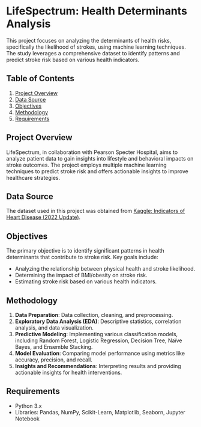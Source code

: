 # LifeSpectrum: Health Determinants Analysis

This project focuses on analyzing the determinants of health risks, specifically the likelihood of strokes, using machine learning techniques. The study leverages a comprehensive dataset to identify patterns and predict stroke risk based on various health indicators.

## Table of Contents

1. [Project Overview](#project-overview)
2. [Data Source](#data-source)
3. [Objectives](#objectives)
4. [Methodology](#methodology)
5. [Requirements](#requirements)

## Project Overview

LifeSpectrum, in collaboration with Pearson Specter Hospital, aims to analyze patient data to gain insights into lifestyle and behavioral impacts on stroke outcomes. The project employs multiple machine learning techniques to predict stroke risk and offers actionable insights to improve healthcare strategies.

## Data Source

The dataset used in this project was obtained from [Kaggle: Indicators of Heart Disease (2022 Update)](https://www.kaggle.com/datasets/kamilpytlak/personal-key-indicators-of-heart-disease).

## Objectives

The primary objective is to identify significant patterns in health determinants that contribute to stroke risk. Key goals include:

- Analyzing the relationship between physical health and stroke likelihood.
- Determining the impact of BMI/obesity on stroke risk.
- Estimating stroke risk based on various health indicators.

## Methodology

1. **Data Preparation**: Data collection, cleaning, and preprocessing.
2. **Exploratory Data Analysis (EDA)**: Descriptive statistics, correlation analysis, and data visualization.
3. **Predictive Modeling**: Implementing various classification models, including Random Forest, Logistic Regression, Decision Tree, Naïve Bayes, and Ensemble Stacking.
4. **Model Evaluation**: Comparing model performance using metrics like accuracy, precision, and recall.
5. **Insights and Recommendations**: Interpreting results and providing actionable insights for health interventions.

## Requirements

- Python 3.x
- Libraries: Pandas, NumPy, Scikit-Learn, Matplotlib, Seaborn, Jupyter Notebook



